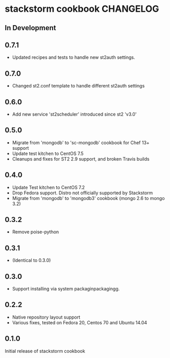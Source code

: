 # stackstorm cookbook CHANGELOG

## In Development
## 0.7.1
 * Updated recipes and tests to handle new st2auth settings.

## 0.7.0

 * Changed st2.conf template to handle different st2auth settings

## 0.6.0

 * Add new service 'st2scheduler' introduced since st2 'v3.0'

## 0.5.0

 * Migrate from 'mongodb' to 'sc-mongodb' cookbook for Chef 13+ support
 * Update test kitchen to CentOS 7.5
 * Cleanups and fixes for ST2 2.9 support, and broken Travis builds

## 0.4.0

 * Update Test kitchen to CentOS 7.2
 * Drop Fedora support. Distro not officially supported by Stackstorm
 * Migrate from 'mongodb' to 'mongodb3' cookbook (mongo 2.6 to mongo 3.2)

## 0.3.2

 * Remove poise-python

## 0.3.1

 * (Identical to 0.3.0)

## 0.3.0

* Support installing via system packaginpackagingg.

## 0.2.2

 * Native repository layout support
 * Various fixes, tested on Fedora 20, Centos 70 and Ubuntu 14.04

## 0.1.0

Initial release of stackstorm cookbook
